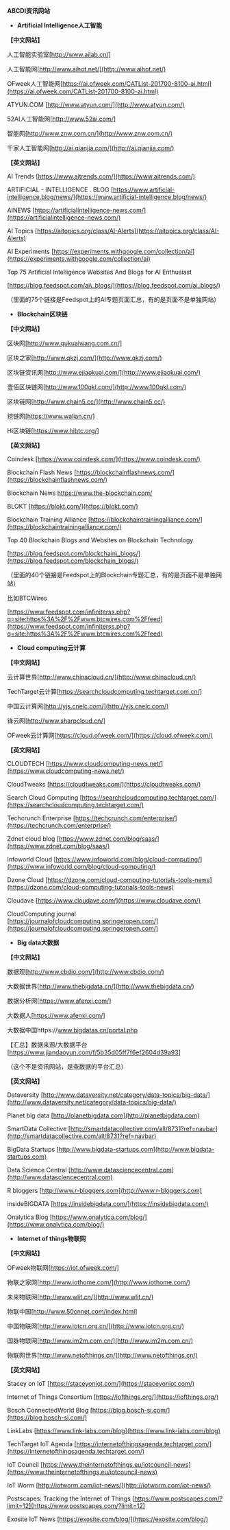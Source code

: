 **ABCDI资讯网站**

-   **Artificial Intelligence人工智能**

**【中文网站】**

人工智能实验室[http://www.ailab.cn/]

人工智能网[http://www.aihot.net/](http://www.aihot.net/)

OFweek人工智能网[https://ai.ofweek.com/CATList-201700-8100-ai.html](https://ai.ofweek.com/CATList-201700-8100-ai.html)

ATYUN.COM [http://www.atyun.com/](http://www.atyun.com/)

52AI人工智能网[http://www.52ai.com/]

智能网[http://www.znw.com.cn/](http://www.znw.com.cn/)

千家人工智能网[http://ai.qianjia.com/](http://ai.qianjia.com/)

**【英文网站】**

AI Trends
[https://www.aitrends.com/](https://www.aitrends.com/)

ARTIFICIAL - INTELLIGENCE . BLOG
[https://www.artificial-intelligence.blog/news/](https://www.artificial-intelligence.blog/news/)

AINEWS
[https://artificialintelligence-news.com/](https://artificialintelligence-news.com/)

AI Topics
[https://aitopics.org/class/AI-Alerts](https://aitopics.org/class/AI-Alerts)

AI Experiments
[https://experiments.withgoogle.com/collection/ai](https://experiments.withgoogle.com/collection/ai)

Top 75 Artificial Intelligence Websites And Blogs for AI Enthusiast

[https://blog.feedspot.com/ai\_blogs/](https://blog.feedspot.com/ai_blogs/)

（里面的75个链接是Feedspot上的AI专题页面汇总，有的是页面不是单独网站）

-   **Blockchain区块链**

**【中文网站】**

区块网[http://www.qukuaiwang.com.cn/]

区块之家[http://www.qkzj.com/](http://www.qkzj.com/)

区块链资讯网[http://www.ejiaokuai.com/](http://www.ejiaokuai.com/)

壹佰区块链网[http://www.100qkl.com/](http://www.100qkl.com/)

区块链网[http://www.chain5.cc/](http://www.chain5.cc/)

挖链网[https://www.walian.cn/]

Hi区块链[https://www.hibtc.org/]

**【英文网站】**

Coindesk
[https://www.coindesk.com/](https://www.coindesk.com/)

Blockchain Flash News
[https://blockchainflashnews.com/](https://blockchainflashnews.com/)

Blockchain News https://www.the-blockchain.com/

BLOKT [https://blokt.com/](https://blokt.com/)

Blockchain Training Alliance
[https://blockchaintrainingalliance.com/](https://blockchaintrainingalliance.com/)

Top 40 Blockchain Blogs and Websites on Blockchain Technology

[https://blog.feedspot.com/blockchain\_blogs/](https://blog.feedspot.com/blockchain_blogs/)

（里面的40个链接是Feedspot上的Blockchain专题汇总，有的是页面不是单独网站）

比如BTCWires

[https://www.feedspot.com/infiniterss.php?q=site:https%3A%2F%2Fwww.btcwires.com%2Ffeed](https://www.feedspot.com/infiniterss.php?q=site:https%3A%2F%2Fwww.btcwires.com%2Ffeed)

-   **Cloud computing云计算**

**【中文网站】**

云计算世界[http://www.chinacloud.cn/](http://www.chinacloud.cn/)

TechTarget云计算[https://searchcloudcomputing.techtarget.com.cn/]

中国云计算网[http://yjs.cnelc.com/](http://yjs.cnelc.com/)

锋云网[http://www.sharpcloud.cn/]

OFweek云计算网[https://cloud.ofweek.com/](https://cloud.ofweek.com/)

**【英文网站】**

CLOUDTECH
[https://www.cloudcomputing-news.net/](https://www.cloudcomputing-news.net/)

CloudTweaks
[https://cloudtweaks.com/](https://cloudtweaks.com/)

Search Cloud Computing
[https://searchcloudcomputing.techtarget.com/](https://searchcloudcomputing.techtarget.com/)

Techcrunch Enterprise
[https://techcrunch.com/enterprise/](https://techcrunch.com/enterprise/)

Zdnet cloud blog
[https://www.zdnet.com/blog/saas/](https://www.zdnet.com/blog/saas/)

Infoworld Cloud
[https://www.infoworld.com/blog/cloud-computing/](https://www.infoworld.com/blog/cloud-computing/)

Dzone Cloud
[https://dzone.com/cloud-computing-tutorials-tools-news](https://dzone.com/cloud-computing-tutorials-tools-news)

Cloudave
[https://www.cloudave.com/](https://www.cloudave.com/)

CloudComputing journal
[https://journalofcloudcomputing.springeropen.com/](https://journalofcloudcomputing.springeropen.com/)

-   **Big data大数据**

**【中文网站】**

数据观[http://www.cbdio.com/](http://www.cbdio.com/)

大数据世界[http://www.thebigdata.cn/](http://www.thebigdata.cn/)

数据分析网[https://www.afenxi.com/]

大数据人[https://www.afenxi.com/]

大数据中国https://www.bigdatas.cn/portal.php

【汇总】数据来源/大数据平台[https://www.jiandaoyun.com/f/5b35d05ff7f6ef2604d39a93]

（这个不是资讯网站，是查数据的平台汇总）

**【英文网站】**

Dataversity
[http://www.dataversity.net/category/data-topics/big-data/](http://www.dataversity.net/category/data-topics/big-data/)

Planet big data
[http://planetbigdata.com](http://planetbigdata.com)

SmartData Collective
[http://smartdatacollective.com/all/8731?ref=navbar](http://smartdatacollective.com/all/8731?ref=navbar)

BigData Startups
[http://www.bigdata-startups.com](http://www.bigdata-startups.com)

Data Science Central
[http://www.datasciencecentral.com](http://www.datasciencecentral.com)

R bloggers
[http://www.r-bloggers.com](http://www.r-bloggers.com)

insideBIGDATA
[https://insidebigdata.com/](https://insidebigdata.com/)

Onalytica Blog
[https://www.onalytica.com/blog/](https://www.onalytica.com/blog/)

-   **Internet of things物联网**

**【中文网站】**

OFweek物联网[https://iot.ofweek.com/]

物联之家网[http://www.iothome.com/](http://www.iothome.com/)

未来物联网[http://www.wlit.cn/](http://www.wlit.cn/)

物联中国[http://www.50cnnet.com/index.html]

中国物联网[http://www.iotcn.org.cn/](http://www.iotcn.org.cn/)

国脉物联网[http://www.im2m.com.cn/](http://www.im2m.com.cn/)

物联网世界[http://www.netofthings.cn/](http://www.netofthings.cn/)

**【英文网站】**

Stacey on IoT
[https://staceyoniot.com/](https://staceyoniot.com/)

Internet of Things Consortium
[https://iofthings.org/](https://iofthings.org/)

Bosch ConnectedWorld Blog
[https://blog.bosch-si.com/](https://blog.bosch-si.com/)

LinkLabs
[https://www.link-labs.com/blog](https://www.link-labs.com/blog)

TechTarget IoT
Agenda [https://internetofthingsagenda.techtarget.com/](https://internetofthingsagenda.techtarget.com/)

IoT Council
[https://www.theinternetofthings.eu/iotcouncil-news](https://www.theinternetofthings.eu/iotcouncil-news)

IoT Worm
[http://iotworm.com/iot-news/](http://iotworm.com/iot-news/)

Postscapes: Tracking the Internet of
Things [https://www.postscapes.com/?limit=12](https://www.postscapes.com/?limit=12)

Exosite IoT News
[https://exosite.com/blog/](https://exosite.com/blog/)
